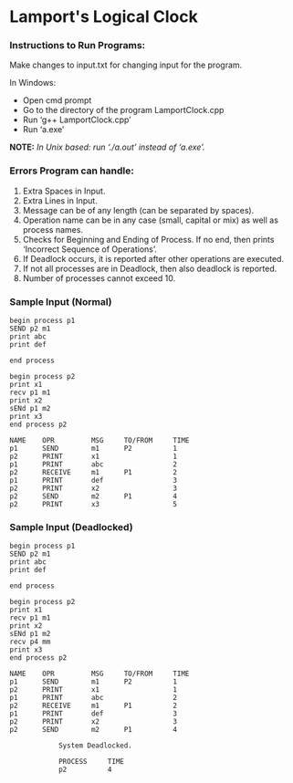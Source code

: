 # Lamport's Logical Clock

### Instructions to Run Programs:

Make changes to input.txt for changing input for the program.

In Windows:
- Open cmd prompt
- Go to the directory of the program LamportClock.cpp
- Run ‘g++ LamportClock.cpp’
- Run ‘a.exe’

**NOTE:** *In Unix based: run ‘./a.out’ instead of ‘a.exe’.*

### Errors Program can handle:

1. Extra Spaces in Input.
2. Extra Lines in Input.
3. Message can be of any length (can be separated by spaces).
4. Operation name can be in any case (small, capital or mix) as well as process names.
5. Checks for Beginning and Ending of Process. If no end, then prints ‘Incorrect Sequence of Operations’.
6. If Deadlock occurs, it is reported after other operations are executed.
7. If not all processes are in Deadlock, then also deadlock is reported.
8. Number of processes cannot exceed 10.


### Sample Input (Normal)

```
begin process p1
SEND p2 m1
print abc
print def

end process

begin process p2
print x1
recv p1 m1
print x2
sENd p1 m2
print x3
end process p2
```

```
NAME    OPR         MSG     TO/FROM     TIME
p1      SEND        m1      P2          1
p2      PRINT       x1                  1
p1      PRINT       abc                 2
p2      RECEIVE     m1      P1          2
p1      PRINT       def                 3
p2      PRINT       x2                  3
p2      SEND        m2      P1          4
p2      PRINT       x3                  5
```


### Sample Input (Deadlocked)

```
begin process p1
SEND p2 m1
print abc
print def

end process

begin process p2
print x1
recv p1 m1
print x2
sENd p1 m2
recv p4 mm
print x3
end process p2
```

```
NAME    OPR         MSG     TO/FROM     TIME
p1      SEND        m1      P2          1
p2      PRINT       x1                  1
p1      PRINT       abc                 2
p2      RECEIVE     m1      P1          2
p1      PRINT       def                 3
p2      PRINT       x2                  3
p2      SEND        m2      P1          4

            System Deadlocked.
            
            PROCESS     TIME
            p2          4

```